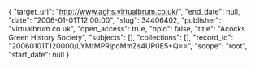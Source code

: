 {
  "target_url": "http://www.aghs.virtualbrum.co.uk/", 
  "end_date": null, 
  "date": "2006-01-01T12:00:00", 
  "slug": 34406402, 
  "publisher": "virtualbrum.co.uk", 
  "open_access": true, 
  "npld": false, 
  "title": "Acocks Green History Society", 
  "subjects": [], 
  "collections": [], 
  "record_id": "20060101T120000/LYMtMPRipoMmZs4UP0E5+Q==", 
  "scope": "root", 
  "start_date": null
}

